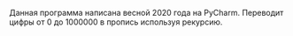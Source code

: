 Данная программа написана весной 2020 года на PyCharm. Переводит цифры от 0 до 1000000 в пропись используя рекурсию.